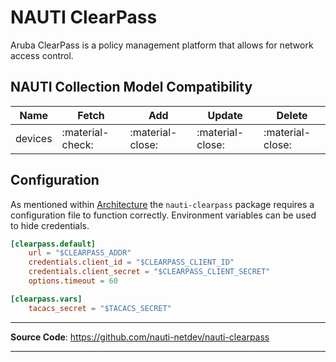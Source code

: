 # NAUTI ClearPass

Aruba ClearPass is a policy management platform that allows for network access control.

## NAUTI Collection Model Compatibility

| Name | Fetch | Add | Update | Delete |
| --- | --- | --- | --- | --- |
| devices | :material-check: | :material-close: | :material-close: | :material-close: |

## Configuration
As mentioned within [Architecture](../architecture.md) the `nauti-clearpass` package requires a configuration file to function correctly. Environment variables can be used to hide credentials.

```toml
[clearpass.default]
    url = "$CLEARPASS_ADDR"
    credentials.client_id = "$CLEARPASS_CLIENT_ID"
    credentials.client_secret = "$CLEARPASS_CLIENT_SECRET"
    options.timeout = 60

[clearpass.vars]
    tacacs_secret = "$TACACS_SECRET"
```
---

**Source Code**: <a href="https://github.com/nauti-netdev/nauti-clearpass" target="_blank">https://github.com/nauti-netdev/nauti-clearpass</a>

---
